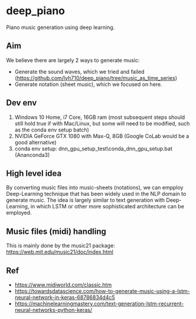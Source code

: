 # deep_piano
Piano music generation using deep learning.

## Aim
We believe there are largely 2 ways to generate music:
- Generate the sound waves, which we tried and failed (https://github.com/lyh710/deep_piano/tree/music_as_time_series)
- Generate notation (sheet music), which we focused on here.

## Dev env
1. Windows 10 Home, i7 Core, 16GB ram (most subsequent steps should still hold true if with Mac/Linux, but some will need to be modified, such as the conda env setup batch)
2. NVIDIA GeForce GTX 1080 with Max-Q, 8GB (Google CoLab would be a good alternative)
3. conda env setup: dnn_gpu_setup_test\conda_dnn_gpu_setup.bat (Ananconda3)

## High level idea
By converting music files into music-sheets (notations), we can empploy Deep-Learning technique that has been widely used in the NLP domain to generate music. The idea is largely similar to text generation with Deep-Learning, in which LSTM or other more sophisticated architecture can be employed.

## Music files (midi) handling
This is mainly done by the music21 package: https://web.mit.edu/music21/doc/index.html

## Ref
- https://www.midiworld.com/classic.htm
- https://towardsdatascience.com/how-to-generate-music-using-a-lstm-neural-network-in-keras-68786834d4c5
- https://machinelearningmastery.com/text-generation-lstm-recurrent-neural-networks-python-keras/